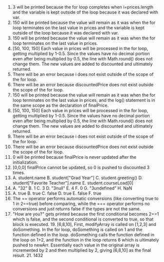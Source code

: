 1. 3 will be printed because the for loop completes when i=prices.length and the variable is kept outside of the loop because it was declared with var.
2. 150 will be printed because the value will remain as it was when the for loop terminates on the last value in prices and the variable is kept outside of the loop because it was declared with var.
3. 150 will be printed because the value will remain as it was when the for loop terminates on the last value in prices. 
4. \[50, 100, 150\] Each value in prices will be processed in the for loop, getting multiplied by 1-0.5. Since the values have no decimal portion even after being multiplied by 0.5, the line with Math.round() does not change them. The new values are added to discounted and ultimately returned.
5. There will be an error because i does not exist outside of the scope of the for loop.
6. There will be an error because discountedPrice does not exist outside the scope of the for loop.
7. 150 will be printed because the value will remain as it was when the for loop terminates on the last value in prices, and the log() statement is in the same scope as the declaration of finalPrice. 
8. \[50, 100, 150\] Each value in prices will be processed in the for loop, getting multiplied by 1-0.5. Since the values have no decimal portion even after being multiplied by 0.5, the line with Math.round() does not change them. The new values are added to discounted and ultimately returned.
9. There will be an error because i does not exist outside of the scope of the for loop.
10. There will be an error because discountedPrice does not exist outside the scope of the for loop.
11. 0 will be printed because finalPrice is never updated after the initialization.
12. \[0,0,0\] finalPrice cannot be updated, so 0 is pushed to discounted 3 times.
13. A. student.name
    B. student["Grad Year"]
    C. student.greeting()
    D. student["Favorite Teacher"].name
    E. student.courseLoad[0]
14. A. "32"
    B. 1
    C. 3
    D. "3null"
    E. 4
    F. 0
    G. "3undefined"
    H. NaN
15. A. true
    B. true
    C. false
    D. true
    E. false
    F. true
16. The == operator performs automatic conversions (like converting true to 1 in 2==true) before comparing, while the === operator performs no conversions and just returns false if the types are not the same.
17. "How are you?" gets printed because the first conditional becomes 2==1 which is false, and the second conditional is converted to true, so that block is executed. 
19\. \[6,8,10\], First, modifyArray is called on \[1,2,3\] and doSomething. In the for loop, doSomething is called on 1 and the function defined in the loop. doSomething calls the function defined in the loop on 1+2, and the function in the loop returns 6 which is ultimately pushed to newArr. Essentially each value in the original array is incremented by 2 and then multiplied by 2, giving \[6,8,10\] as the final result. 
21\. 1432
